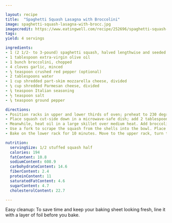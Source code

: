 ```yaml
---

layout: recipe
title:  "Spaghetti Squash Lasagna with Broccolini"
image: spaghetti-squash-lasagna-with-brocc.jpg
imagecredit: https://www.eatingwell.com/recipe/252696/spaghetti-squash-lasagna-with-broccolini/
tags: 
yield: 4 servings

ingredients: 
- 1 (2 1/2- to 3-pound) spaghetti squash, halved lengthwise and seeded
- 1 tablespoon extra-virgin olive oil
- 1 bunch broccolini, chopped
- 4 cloves garlic, minced
- ¼ teaspoon crushed red pepper (optional)
- 2 tablespoons water
- 1 cup shredded part-skim mozzarella cheese, divided
- ¼ cup shredded Parmesan cheese, divided
- ¾ teaspoon Italian seasoning
- ½ teaspoon salt
- ¼ teaspoon ground pepper

directions: 
- Position racks in upper and lower thirds of oven; preheat to 230 degrees.
- Place squash cut-side down in a microwave-safe dish; add 2 tablespoons water. Microwave, uncovered, on High until the flesh is tender, about 10 minutes. (Alternatively, place squash halves cut-side down on a rimmed baking sheet. Bake in a 400 degrees F oven until the squash is tender, 40 to 50 minutes.)
- Meanwhile, heat oil in a large skillet over medium heat. Add broccolini, garlic and red pepper (if using); cook, stirring frequently, for 2 minutes. Add water and cook, stirring, until the broccolini is tender, 3 to 5 minutes more. Transfer to a large bowl.
- Use a fork to scrape the squash from the shells into the bowl. Place the shells in a broiler-safe baking pan or on a baking sheet. Stir 3/4 cup mozzarella, 2 tablespoons Parmesan, Italian seasoning, salt and pepper into the squash mixture. Divide it between the shells; top with the remaining 1/4 cup mozzarella and 2 tablespoons Parmesan.
- Bake on the lower rack for 10 minutes. Move to the upper rack, turn the broiler to high and broil, watching carefully, until the cheese starts to brown, about 2 minutes.

nutrition: 
  servingSize: 1/2 stuffed squash half
  calories: 194
  fatContent: 10.8
  sodiumContent: 608.9
  carbohydrateContent: 14.6
  fiberContent: 2.4
  proteinContent: 11
  saturatedFatContent: 4.6
  sugarContent: 4.7
  cholesterolContent: 22.7

--- 
```


Easy cleanup: To save time and keep your baking sheet looking fresh, line it with a layer of foil before you bake.
